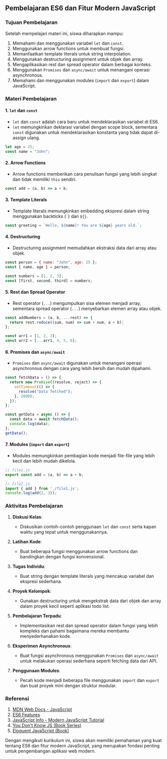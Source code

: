 ## Pembelajaran ES6 dan Fitur Modern JavaScript

### Tujuan Pembelajaran
Setelah mempelajari materi ini, siswa diharapkan mampu:
1. Memahami dan menggunakan variabel `let` dan `const`.
2. Menggunakan arrow functions untuk membuat fungsi.
3. Memanfaatkan template literals untuk string interpolation.
4. Menggunakan destructuring assignment untuk objek dan array.
5. Mengaplikasikan rest dan spread operator dalam berbagai konteks.
6. Menggunakan `Promises` dan `async/await` untuk menangani operasi asynchronous.
7. Memahami dan menggunakan modules (`import` dan `export`) dalam JavaScript.

### Materi Pembelajaran

#### 1. `let` dan `const`
- `let` dan `const` adalah cara baru untuk mendeklarasikan variabel di ES6.
- `let` memungkinkan deklarasi variabel dengan scope block, sementara `const` digunakan untuk mendeklarasikan konstanta yang tidak dapat di-assign ulang.

```javascript
let age = 25;
const name = "John";
```

#### 2. Arrow Functions
- Arrow functions memberikan cara penulisan fungsi yang lebih singkat dan tidak memiliki `this` sendiri.

```javascript
const add = (a, b) => a + b;
```

#### 3. Template Literals
- Template literals memungkinkan embedding ekspresi dalam string menggunakan backticks (`` ` ``) dan `${}`.

```javascript
const greeting = `Hello, ${name}! You are ${age} years old.`;
```

#### 4. Destructuring
- Destructuring assignment memudahkan ekstraksi data dari array atau objek.

```javascript
const person = { name: "John", age: 25 };
const { name, age } = person;

const numbers = [1, 2, 3];
const [first, second, third] = numbers;
```

#### 5. Rest dan Spread Operator
- Rest operator (`...`) mengumpulkan sisa elemen menjadi array, sementara spread operator (`...`) menyebarkan elemen array atau objek.

```javascript
const addNumbers = (a, b, ...rest) => {
  return rest.reduce((sum, num) => sum + num, a + b);
};

const arr1 = [1, 2, 3];
const arr2 = [...arr1, 4, 5, 6];
```

#### 6. Promises dan `async/await`
- `Promises` dan `async/await` digunakan untuk menangani operasi asynchronous dengan cara yang lebih bersih dan mudah dipahami.

```javascript
const fetchData = () => {
  return new Promise((resolve, reject) => {
    setTimeout(() => {
      resolve("Data fetched");
    }, 2000);
  });
};

const getData = async () => {
  const data = await fetchData();
  console.log(data);
};
getData();
```

#### 7. Modules (`import` dan `export`)
- Modules memungkinkan pembagian kode menjadi file-file yang lebih kecil dan lebih mudah dikelola.

```javascript
// file1.js
export const add = (a, b) => a + b;

// file2.js
import { add } from './file1.js';
console.log(add(2, 3));
```

### Aktivitas Pembelajaran
1. **Diskusi Kelas**:
   - Diskusikan contoh-contoh penggunaan `let` dan `const` serta kapan waktu yang tepat untuk menggunakannya.
   
2. **Latihan Kode**:
   - Buat beberapa fungsi menggunakan arrow functions dan bandingkan dengan fungsi konvensional.
   
3. **Tugas Individu**:
   - Buat string dengan template literals yang mencakup variabel dan ekspresi sederhana.
   
4. **Proyek Kelompok**:
   - Gunakan destructuring untuk mengekstrak data dari objek dan array dalam proyek kecil seperti aplikasi todo list.
   
5. **Pembelajaran Terpadu**:
   - Implementasikan rest dan spread operator dalam fungsi yang lebih kompleks dan pahami bagaimana mereka membantu menyederhanakan kode.
   
6. **Eksperimen Asynchronous**:
   - Buat fungsi asynchronous menggunakan `Promises` dan `async/await` untuk melakukan operasi sederhana seperti fetching data dari API.
   
7. **Penggunaan Modules**:
   - Pecah kode menjadi beberapa file menggunakan `import` dan `export` dan buat proyek mini dengan struktur modular.

### Referensi
1. [MDN Web Docs - JavaScript](https://developer.mozilla.org/en-US/docs/Web/JavaScript)
2. [ES6 Features](https://es6-features.org/)
3. [JavaScript Info - Modern JavaScript Tutorial](https://javascript.info/)
4. [You Don't Know JS (Book Series)](https://github.com/getify/You-Dont-Know-JS)
5. [Eloquent JavaScript (Book)](https://eloquentjavascript.net/)

Dengan mengikuti kurikulum ini, siswa akan memiliki pemahaman yang kuat tentang ES6 dan fitur modern JavaScript, yang merupakan fondasi penting untuk pengembangan aplikasi web modern.
